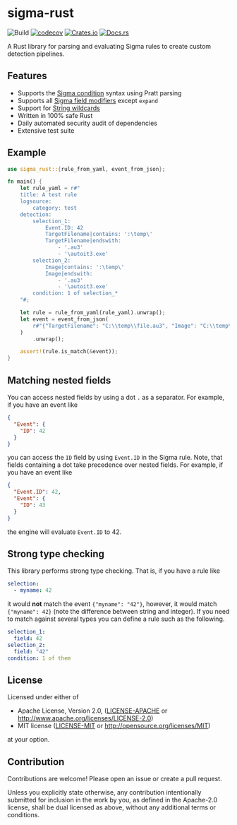 # sigma-rust

![Build](https://github.com/jopohl/sigma-rust/actions/workflows/ci.yml/badge.svg)
[![codecov](https://codecov.io/github/jopohl/sigma-rust/graph/badge.svg?token=6SOQK71524)](https://codecov.io/github/jopohl/sigma-rust)
[![Crates.io](https://img.shields.io/crates/v/sigma-rust)](https://crates.io/crates/sigma-rust)
[![Docs.rs](https://docs.rs/sigma-rust/badge.svg)](https://docs.rs/sigma-rust)

A Rust library for parsing and evaluating Sigma rules to create custom detection pipelines.

## Features

- Supports the [Sigma condition](https://sigmahq.io/docs/basics/conditions.html) syntax using Pratt parsing
- Supports all [Sigma field modifiers](https://sigmahq.io/docs/basics/modifiers.html) except `expand`
- Support
  for [String wildcards](https://github.com/SigmaHQ/sigma-specification/blob/main/specification/sigma-rules-specification.md#string-wildcard)
- Written in 100% safe Rust
- Daily automated security audit of dependencies
- Extensive test suite

## Example

```rust
use sigma_rust::{rule_from_yaml, event_from_json};

fn main() {
    let rule_yaml = r#"
    title: A test rule
    logsource:
        category: test
    detection:
        selection_1:
            Event.ID: 42
            TargetFilename|contains: ':\temp\'
            TargetFilename|endswith:
                - '.au3'
                - '\autoit3.exe'
        selection_2:
            Image|contains: ':\temp\'
            Image|endswith:
                - '.au3'
                - '\autoit3.exe'
        condition: 1 of selection_*
    "#;

    let rule = rule_from_yaml(rule_yaml).unwrap();
    let event = event_from_json(
        r#"{"TargetFilename": "C:\\temp\\file.au3", "Image": "C:\\temp\\autoit4.exe", "Event": {"ID": 42}}"#,
    )
        .unwrap();

    assert!(rule.is_match(&event));
}
```

## Matching nested fields

You can access nested fields by using a dot `.` as a separator. For example, if you have an event like

```json
{
  "Event": {
    "ID": 42
  }
}
```

you can access the `ID` field by using `Event.ID` in the Sigma rule. Note, that fields containing a dot take
precedence over nested fields. For example, if you have an event like

```json
{
  "Event.ID": 42,
  "Event": {
    "ID": 43
  }
}
```

the engine will evaluate `Event.ID` to 42.

## Strong type checking

This library performs strong type checking. That is, if you have a rule like

```yaml
selection:
  - myname: 42
```

it would __not__ match the event `{"myname": "42"}`, however, it would match `{"myname": 42}` (note the difference
between string and integer).
If you need to match against several types you can define a rule such as the following.

```yaml
selection_1:
  field: 42
selection_2:
  field: "42"
condition: 1 of them
```

## License

Licensed under either of

* Apache License, Version 2.0, ([LICENSE-APACHE](LICENSE-APACHE) or <http://www.apache.org/licenses/LICENSE-2.0>)
* MIT license ([LICENSE-MIT](LICENSE-MIT) or <http://opensource.org/licenses/MIT>)

at your option.

## Contribution

Contributions are welcome! Please open an issue or create a pull request.

Unless you explicitly state otherwise, any contribution intentionally submitted for inclusion in the work by you, as
defined in the Apache-2.0 license, shall be dual licensed as above, without any additional terms or conditions.

